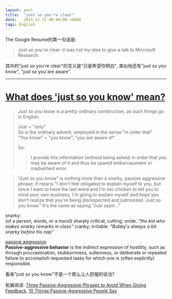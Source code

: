 ```yaml
---
layout: post
title:  "just so you're clear"
date:   2015-11-21 00:00:00 +0800
tags: English
---
```



The Google Resume的第一句话是:
> Just so you're clear: it was not my idea to give a talk to Microsoft Research.

其中的"just so you're clear"的含义是"只是希望你明白", 类似地还有"just so you know", "just so you'are aware".

---

# [What does 'just so you know' mean?](http://ell.stackexchange.com/questions/5808/what-does-just-so-you-know-mean)
> _Just so you know_ is a pretty ordinary construction, as such things go in English.
> 
> _Just_ = "only"  
> _So_ is the ordinary adverb, employed in the sense "in order that"  
> "You know" = "you know", "you are aware of"
> 
> So:
> 
> > I provide this information (without being asked) in order that you may be aware of it and thus be spared embarrassment or inadvertent error.

> "Just so you know" is nothing more than a snarky, passive aggressive phrase. It means "I don't feel obligated to explain myself to you, but since I want to have the last word and I'm too chicken to tell you to mind your own business, I'm going to explain myself and hope you don't realize that you're being disrespected and patronized. Just so you know." It's the same as saying "Just sayin..."

snarky:  
(of a person, words, or a mood) sharply critical; cutting; snide.
*"the kid who makes snarky remarks in class"*
cranky; irritable.
*"Bobby's always a bit snarky before his nap"*

[passive aggressive](https://en.wikipedia.org/wiki/Passive-aggressive_behavior):  
**Passive-aggressive behavior** is the indirect expression of hostility, such as through procrastination, stubbornness, sullenness, or deliberate or repeated failure to accomplish requested tasks for which one is (often explicitly) responsible.

看来"just so you know"不是一个那么让人舒服的说法?

拓展阅读: [Three Passive-Aggressive Phrases to Avoid When Giving Feedback](http://lifehacker.com/three-passive-aggressive-phrases-to-avoid-when-giving-f-1729965729), [10 Things Passive-Aggressive People Say](https://www.psychologytoday.com/blog/passive-aggressive-diaries/201011/10-things-passive-aggressive-people-say)